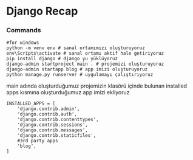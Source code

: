 <h1>Django Recap</h1>

<h3>Commands</h3>

```
#for windows
python -m venv env # sanal ortamımızı oluşturuyoruz
env\Scripts\activate # sanal ortamı aktif hale getiriyoruz
pip install django # django yu yüklüyoruz
django-admin startproject main . # projemizi oluşturuyoruz
django-admin startapp blog # app imizi oluşturuyoruz
python manage.py runserver # uygulamayı çalıştırıyoruz
```

<p>main adında oluşturduğumuz projemizin klasörü içinde bulunan installed apps kısmına oluşturduğumuz app imizi ekliyoruz</p>

```
INSTALLED_APPS = [
    'django.contrib.admin',
    'django.contrib.auth',
    'django.contrib.contenttypes',
    'django.contrib.sessions',
    'django.contrib.messages',
    'django.contrib.staticfiles',
    #3rd party apps
    'blog',
]
```

